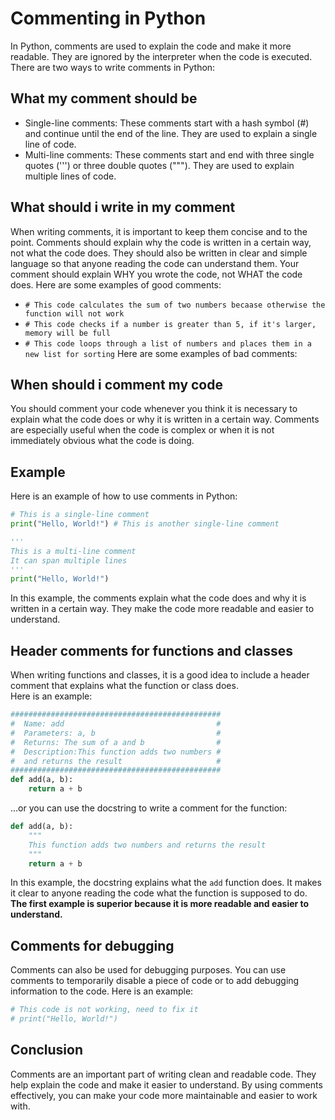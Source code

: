 # Commenting in Python
In Python, comments are used to explain the code and make it more readable. They are ignored by the interpreter when the code is executed. There are two ways to write comments in Python:
## What my comment should be
- Single-line comments: These comments start with a hash symbol (#) and continue until the end of the line. They are used to explain a single line of code.
- Multi-line comments: These comments start and end with three single quotes (''') or three double quotes ("""). They are used to explain multiple lines of code.
## What should i write in my comment
When writing comments, it is important to keep them concise and to the point. Comments should explain why the code is written in a certain way, not what the code does. They should also be written in clear and simple language so that anyone reading the code can understand them. Your comment should explain WHY you wrote the code, not WHAT the code does.
Here are some examples of good comments:
- `# This code calculates the sum of two numbers becaase otherwise the function will not work`
- `# This code checks if a number is greater than 5, if it's larger, memory will be full` 
- `# This code loops through a list of numbers and places them in a new list for sorting`
Here are some examples of bad comments:
## When should i comment my code
You should comment your code whenever you think it is necessary to explain what the code does or why it is written in a certain way. Comments are especially useful when the code is complex or when it is not immediately obvious what the code is doing.
## Example
Here is an example of how to use comments in Python:
```python
# This is a single-line comment
print("Hello, World!") # This is another single-line comment

'''
This is a multi-line comment
It can span multiple lines
'''
print("Hello, World!")
```
In this example, the comments explain what the code does and why it is written in a certain way. They make the code more readable and easier to understand.
## Header comments for functions and classes
When writing functions and classes, it is a good idea to include a header comment that explains what the function or class does.  
Here is an example:
```python
###############################################
#  Name: add                                  #
#  Parameters: a, b                           #
#  Returns: The sum of a and b                #
#  Description:This function adds two numbers #
#  and returns the result                     #
###############################################
def add(a, b):
    return a + b
```
...or you can use the docstring to write a comment for the function:
```python
def add(a, b):
    """
    This function adds two numbers and returns the result
    """
    return a + b
```
In this example, the docstring explains what the `add` function does. It makes it clear to anyone reading the code what the function is supposed to do.
**The first example is superior because it is more readable and easier to understand.** 

## Comments for debugging
Comments can also be used for debugging purposes. You can use comments to temporarily disable a piece of code or to add debugging information to the code. Here is an example:
```python
# This code is not working, need to fix it
# print("Hello, World!")
```

## Conclusion
Comments are an important part of writing clean and readable code. They help explain the code and make it easier to understand. By using comments effectively, you can make your code more maintainable and easier to work with.